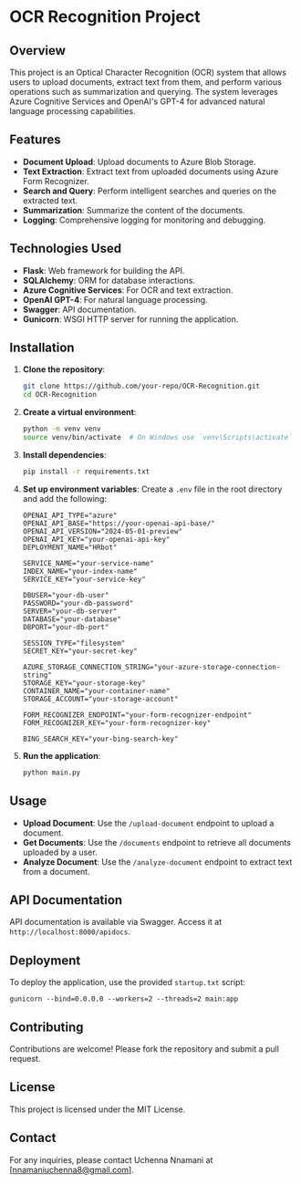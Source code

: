 # OCR Recognition Project

## Overview
This project is an Optical Character Recognition (OCR) system that allows users to upload documents, extract text from them, and perform various operations such as summarization and querying. The system leverages Azure Cognitive Services and OpenAI's GPT-4 for advanced natural language processing capabilities.

## Features
- **Document Upload**: Upload documents to Azure Blob Storage.
- **Text Extraction**: Extract text from uploaded documents using Azure Form Recognizer.
- **Search and Query**: Perform intelligent searches and queries on the extracted text.
- **Summarization**: Summarize the content of the documents.
- **Logging**: Comprehensive logging for monitoring and debugging.

## Technologies Used
- **Flask**: Web framework for building the API.
- **SQLAlchemy**: ORM for database interactions.
- **Azure Cognitive Services**: For OCR and text extraction.
- **OpenAI GPT-4**: For natural language processing.
- **Swagger**: API documentation.
- **Gunicorn**: WSGI HTTP server for running the application.

## Installation

1. **Clone the repository**:
    ```bash
    git clone https://github.com/your-repo/OCR-Recognition.git
    cd OCR-Recognition
    ```

2. **Create a virtual environment**:
    ```bash
    python -m venv venv
    source venv/bin/activate  # On Windows use `venv\Scripts\activate`
    ```

3. **Install dependencies**:
    ```bash
    pip install -r requirements.txt
    ```

4. **Set up environment variables**:
    Create a `.env` file in the root directory and add the following:
    ```properties
    OPENAI_API_TYPE="azure"
    OPENAI_API_BASE="https://your-openai-api-base/"
    OPENAI_API_VERSION="2024-05-01-preview"
    OPENAI_API_KEY="your-openai-api-key"
    DEPLOYMENT_NAME="HRbot"

    SERVICE_NAME="your-service-name"
    INDEX_NAME="your-index-name"
    SERVICE_KEY="your-service-key"

    DBUSER="your-db-user"
    PASSWORD="your-db-password"
    SERVER="your-db-server"
    DATABASE="your-database"
    DBPORT="your-db-port"

    SESSION_TYPE="filesystem"
    SECRET_KEY="your-secret-key"

    AZURE_STORAGE_CONNECTION_STRING="your-azure-storage-connection-string"
    STORAGE_KEY="your-storage-key"
    CONTAINER_NAME="your-container-name"
    STORAGE_ACCOUNT="your-storage-account"

    FORM_RECOGNIZER_ENDPOINT="your-form-recognizer-endpoint"
    FORM_RECOGNIZER_KEY="your-form-recognizer-key"

    BING_SEARCH_KEY="your-bing-search-key"
    ```

5. **Run the application**:
    ```bash
    python main.py
    ```

## Usage
- **Upload Document**: Use the `/upload-document` endpoint to upload a document.
- **Get Documents**: Use the `/documents` endpoint to retrieve all documents uploaded by a user.
- **Analyze Document**: Use the `/analyze-document` endpoint to extract text from a document.

## API Documentation
API documentation is available via Swagger. Access it at `http://localhost:8000/apidocs`.

## Deployment
To deploy the application, use the provided `startup.txt` script:
```plaintext
gunicorn --bind=0.0.0.0 --workers=2 --threads=2 main:app
```

## Contributing
Contributions are welcome! Please fork the repository and submit a pull request.

## License
This project is licensed under the MIT License.

## Contact
For any inquiries, please contact Uchenna Nnamani at [nnamaniuchenna8@gmail.com].
